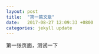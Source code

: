 ```yaml
---
layout: post
title:  "第一篇文章"
date:   2017-08-27 12:09:33 +0800
categories: jekyll update
---
```


第一张页面，测试一下